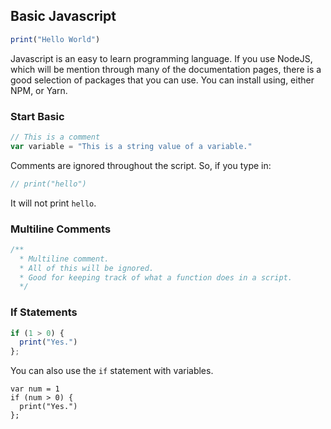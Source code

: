 ## Basic Javascript
```javascript
print("Hello World")
```

Javascript is an easy to learn programming language.  If you use NodeJS, which will be mention through many of the documentation pages, there is a good selection of packages that you can use.  You can install using, either NPM, or Yarn.

### Start Basic
```javascript
// This is a comment
var variable = "This is a string value of a variable."
```

Comments are ignored throughout the script.  So, if you type in:
```javascript
// print("hello")
```
It will not print ```hello```.

### Multiline Comments
```javascript
/**
  * Multiline comment.
  * All of this will be ignored.
  * Good for keeping track of what a function does in a script.
  */
```

### If Statements
```javascript
if (1 > 0) {
  print("Yes.")
};
```
You can also use the ```if``` statement with variables.
```
var num = 1
if (num > 0) {
  print("Yes.")
};
```
